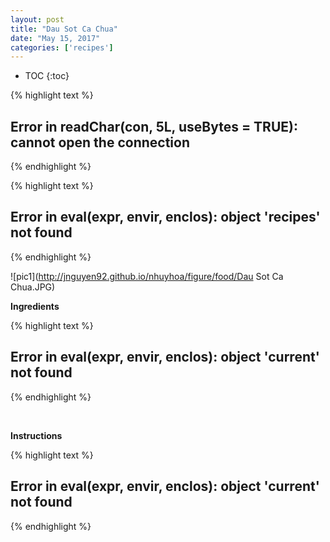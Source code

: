 ```yaml
---
layout: post
title: "Dau Sot Ca Chua"
date: "May 15, 2017"
categories: ['recipes']
---
```


* TOC
{:toc}


{% highlight text %}
## Error in readChar(con, 5L, useBytes = TRUE): cannot open the connection
{% endhighlight %}



{% highlight text %}
## Error in eval(expr, envir, enclos): object 'recipes' not found
{% endhighlight %}

![pic1](http://jnguyen92.github.io/nhuyhoa/figure/food/Dau Sot Ca Chua.JPG)

**Ingredients**


{% highlight text %}
## Error in eval(expr, envir, enclos): object 'current' not found
{% endhighlight %}

<br>

**Instructions**


{% highlight text %}
## Error in eval(expr, envir, enclos): object 'current' not found
{% endhighlight %}

